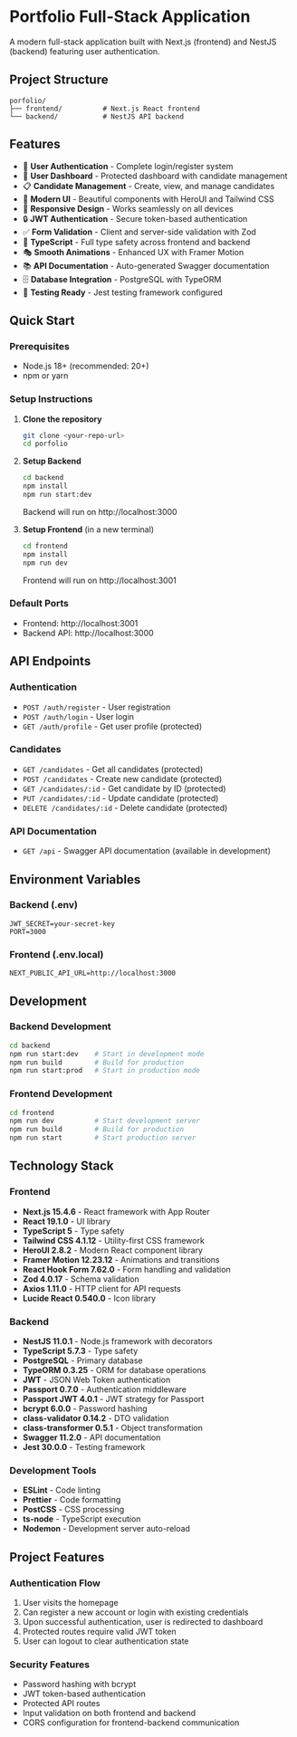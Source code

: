 # Portfolio Full-Stack Application

A modern full-stack application built with Next.js (frontend) and NestJS (backend) featuring user authentication.

## Project Structure

```
porfolio/
├── frontend/          # Next.js React frontend
└── backend/           # NestJS API backend
```

## Features

- 🔐 **User Authentication** - Complete login/register system
- 👤 **User Dashboard** - Protected dashboard with candidate management
- 📋 **Candidate Management** - Create, view, and manage candidates
- 🎨 **Modern UI** - Beautiful components with HeroUI and Tailwind CSS
- 📱 **Responsive Design** - Works seamlessly on all devices
- 🔒 **JWT Authentication** - Secure token-based authentication
- ✅ **Form Validation** - Client and server-side validation with Zod
- 🚀 **TypeScript** - Full type safety across frontend and backend
- 🎭 **Smooth Animations** - Enhanced UX with Framer Motion
- 📚 **API Documentation** - Auto-generated Swagger documentation
- 🗄️ **Database Integration** - PostgreSQL with TypeORM
- 🧪 **Testing Ready** - Jest testing framework configured

## Quick Start

### Prerequisites

- Node.js 18+ (recommended: 20+)
- npm or yarn

### Setup Instructions

1. **Clone the repository**

   ```bash
   git clone <your-repo-url>
   cd porfolio
   ```

2. **Setup Backend**

   ```bash
   cd backend
   npm install
   npm run start:dev
   ```

   Backend will run on http://localhost:3000

3. **Setup Frontend** (in a new terminal)
   ```bash
   cd frontend
   npm install
   npm run dev
   ```
   Frontend will run on http://localhost:3001

### Default Ports

- Frontend: http://localhost:3001
- Backend API: http://localhost:3000

## API Endpoints

### Authentication

- `POST /auth/register` - User registration
- `POST /auth/login` - User login
- `GET /auth/profile` - Get user profile (protected)

### Candidates

- `GET /candidates` - Get all candidates (protected)
- `POST /candidates` - Create new candidate (protected)
- `GET /candidates/:id` - Get candidate by ID (protected)
- `PUT /candidates/:id` - Update candidate (protected)
- `DELETE /candidates/:id` - Delete candidate (protected)

### API Documentation

- `GET /api` - Swagger API documentation (available in development)

## Environment Variables

### Backend (.env)

```
JWT_SECRET=your-secret-key
PORT=3000
```

### Frontend (.env.local)

```
NEXT_PUBLIC_API_URL=http://localhost:3000
```

## Development

### Backend Development

```bash
cd backend
npm run start:dev    # Start in development mode
npm run build        # Build for production
npm run start:prod   # Start in production mode
```

### Frontend Development

```bash
cd frontend
npm run dev          # Start development server
npm run build        # Build for production
npm run start        # Start production server
```

## Technology Stack

### Frontend

- **Next.js 15.4.6** - React framework with App Router
- **React 19.1.0** - UI library
- **TypeScript 5** - Type safety
- **Tailwind CSS 4.1.12** - Utility-first CSS framework
- **HeroUI 2.8.2** - Modern React component library
- **Framer Motion 12.23.12** - Animations and transitions
- **React Hook Form 7.62.0** - Form handling and validation
- **Zod 4.0.17** - Schema validation
- **Axios 1.11.0** - HTTP client for API requests
- **Lucide React 0.540.0** - Icon library

### Backend

- **NestJS 11.0.1** - Node.js framework with decorators
- **TypeScript 5.7.3** - Type safety
- **PostgreSQL** - Primary database
- **TypeORM 0.3.25** - ORM for database operations
- **JWT** - JSON Web Token authentication
- **Passport 0.7.0** - Authentication middleware
- **Passport JWT 4.0.1** - JWT strategy for Passport
- **bcrypt 6.0.0** - Password hashing
- **class-validator 0.14.2** - DTO validation
- **class-transformer 0.5.1** - Object transformation
- **Swagger 11.2.0** - API documentation
- **Jest 30.0.0** - Testing framework

### Development Tools

- **ESLint** - Code linting
- **Prettier** - Code formatting
- **PostCSS** - CSS processing
- **ts-node** - TypeScript execution
- **Nodemon** - Development server auto-reload

## Project Features

### Authentication Flow

1. User visits the homepage
2. Can register a new account or login with existing credentials
3. Upon successful authentication, user is redirected to dashboard
4. Protected routes require valid JWT token
5. User can logout to clear authentication state

### Security Features

- Password hashing with bcrypt
- JWT token-based authentication
- Protected API routes
- Input validation on both frontend and backend
- CORS configuration for frontend-backend communication

